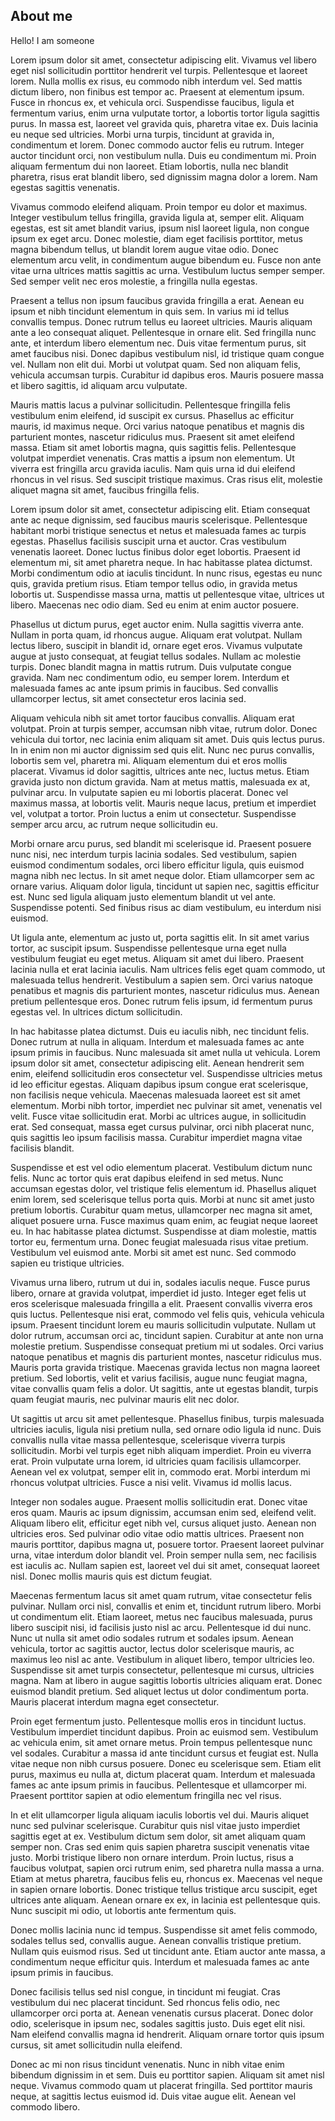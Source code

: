## About me

Hello! I am someone



Lorem ipsum dolor sit amet, consectetur adipiscing elit. Vivamus vel libero eget nisl sollicitudin porttitor hendrerit vel turpis. Pellentesque et laoreet lorem. Nulla mollis ex risus, eu commodo nibh interdum vel. Sed mattis dictum libero, non finibus est tempor ac. Praesent at elementum ipsum. Fusce in rhoncus ex, et vehicula orci. Suspendisse faucibus, ligula et fermentum varius, enim urna vulputate tortor, a lobortis tortor ligula sagittis purus. In massa est, laoreet vel gravida quis, pharetra vitae ex. Duis lacinia eu neque sed ultricies. Morbi urna turpis, tincidunt at gravida in, condimentum et lorem. Donec commodo auctor felis eu rutrum. Integer auctor tincidunt orci, non vestibulum nulla. Duis eu condimentum mi. Proin aliquam fermentum dui non laoreet. Etiam lobortis, nulla nec blandit pharetra, risus erat blandit libero, sed dignissim magna dolor a lorem. Nam egestas sagittis venenatis.

Vivamus commodo eleifend aliquam. Proin tempor eu dolor et maximus. Integer vestibulum tellus fringilla, gravida ligula at, semper elit. Aliquam egestas, est sit amet blandit varius, ipsum nisl laoreet ligula, non congue ipsum ex eget arcu. Donec molestie, diam eget facilisis porttitor, metus magna bibendum tellus, ut blandit lorem augue vitae odio. Donec elementum arcu velit, in condimentum augue bibendum eu. Fusce non ante vitae urna ultrices mattis sagittis ac urna. Vestibulum luctus semper semper. Sed semper velit nec eros molestie, a fringilla nulla egestas.

Praesent a tellus non ipsum faucibus gravida fringilla a erat. Aenean eu ipsum et nibh tincidunt elementum in quis sem. In varius mi id tellus convallis tempus. Donec rutrum tellus eu laoreet ultricies. Mauris aliquam ante a leo consequat aliquet. Pellentesque in ornare elit. Sed fringilla nunc ante, et interdum libero elementum nec. Duis vitae fermentum purus, sit amet faucibus nisi. Donec dapibus vestibulum nisl, id tristique quam congue vel. Nullam non elit dui. Morbi ut volutpat quam. Sed non aliquam felis, vehicula accumsan turpis. Curabitur id dapibus eros. Mauris posuere massa et libero sagittis, id aliquam arcu vulputate.

Mauris mattis lacus a pulvinar sollicitudin. Pellentesque fringilla felis vestibulum enim eleifend, id suscipit ex cursus. Phasellus ac efficitur mauris, id maximus neque. Orci varius natoque penatibus et magnis dis parturient montes, nascetur ridiculus mus. Praesent sit amet eleifend massa. Etiam sit amet lobortis magna, quis sagittis felis. Pellentesque volutpat imperdiet venenatis. Cras mattis a ipsum non elementum. Ut viverra est fringilla arcu gravida iaculis. Nam quis urna id dui eleifend rhoncus in vel risus. Sed suscipit tristique maximus. Cras risus elit, molestie aliquet magna sit amet, faucibus fringilla felis.

Lorem ipsum dolor sit amet, consectetur adipiscing elit. Etiam consequat ante ac neque dignissim, sed faucibus mauris scelerisque. Pellentesque habitant morbi tristique senectus et netus et malesuada fames ac turpis egestas. Phasellus facilisis suscipit urna et auctor. Cras vestibulum venenatis laoreet. Donec luctus finibus dolor eget lobortis. Praesent id elementum mi, sit amet pharetra neque. In hac habitasse platea dictumst. Morbi condimentum odio at iaculis tincidunt. In nunc risus, egestas eu nunc quis, gravida pretium risus. Etiam tempor tellus odio, in gravida metus lobortis ut. Suspendisse massa urna, mattis ut pellentesque vitae, ultrices ut libero. Maecenas nec odio diam. Sed eu enim at enim auctor posuere.

Phasellus ut dictum purus, eget auctor enim. Nulla sagittis viverra ante. Nullam in porta quam, id rhoncus augue. Aliquam erat volutpat. Nullam lectus libero, suscipit in blandit id, ornare eget eros. Vivamus vulputate augue at justo consequat, at feugiat tellus sodales. Nullam ac molestie turpis. Donec blandit magna in mattis rutrum. Duis vulputate congue gravida. Nam nec condimentum odio, eu semper lorem. Interdum et malesuada fames ac ante ipsum primis in faucibus. Sed convallis ullamcorper lectus, sit amet consectetur eros lacinia sed.

Aliquam vehicula nibh sit amet tortor faucibus convallis. Aliquam erat volutpat. Proin at turpis semper, accumsan nibh vitae, rutrum dolor. Donec vehicula dui tortor, nec lacinia enim aliquam sit amet. Duis quis lectus purus. In in enim non mi auctor dignissim sed quis elit. Nunc nec purus convallis, lobortis sem vel, pharetra mi. Aliquam elementum dui et eros mollis placerat. Vivamus id dolor sagittis, ultrices ante nec, luctus metus. Etiam gravida justo non dictum gravida. Nam at metus mattis, malesuada ex at, pulvinar arcu. In vulputate sapien eu mi lobortis placerat. Donec vel maximus massa, at lobortis velit. Mauris neque lacus, pretium et imperdiet vel, volutpat a tortor. Proin luctus a enim ut consectetur. Suspendisse semper arcu arcu, ac rutrum neque sollicitudin eu.

Morbi ornare arcu purus, sed blandit mi scelerisque id. Praesent posuere nunc nisi, nec interdum turpis lacinia sodales. Sed vestibulum, sapien euismod condimentum sodales, orci libero efficitur ligula, quis euismod magna nibh nec lectus. In sit amet neque dolor. Etiam ullamcorper sem ac ornare varius. Aliquam dolor ligula, tincidunt ut sapien nec, sagittis efficitur est. Nunc sed ligula aliquam justo elementum blandit ut vel ante. Suspendisse potenti. Sed finibus risus ac diam vestibulum, eu interdum nisi euismod.

Ut ligula ante, elementum ac justo ut, porta sagittis elit. In sit amet varius tortor, ac suscipit ipsum. Suspendisse pellentesque urna eget nulla vestibulum feugiat eu eget metus. Aliquam sit amet dui libero. Praesent lacinia nulla et erat lacinia iaculis. Nam ultrices felis eget quam commodo, ut malesuada tellus hendrerit. Vestibulum a sapien sem. Orci varius natoque penatibus et magnis dis parturient montes, nascetur ridiculus mus. Aenean pretium pellentesque eros. Donec rutrum felis ipsum, id fermentum purus egestas vel. In ultrices dictum sollicitudin.

In hac habitasse platea dictumst. Duis eu iaculis nibh, nec tincidunt felis. Donec rutrum at nulla in aliquam. Interdum et malesuada fames ac ante ipsum primis in faucibus. Nunc malesuada sit amet nulla ut vehicula. Lorem ipsum dolor sit amet, consectetur adipiscing elit. Aenean hendrerit sem enim, eleifend sollicitudin eros consectetur vel. Suspendisse ultricies metus id leo efficitur egestas. Aliquam dapibus ipsum congue erat scelerisque, non facilisis neque vehicula. Maecenas malesuada laoreet est sit amet elementum. Morbi nibh tortor, imperdiet nec pulvinar sit amet, venenatis vel velit. Fusce vitae sollicitudin erat. Morbi ac ultrices augue, in sollicitudin erat. Sed consequat, massa eget cursus pulvinar, orci nibh placerat nunc, quis sagittis leo ipsum facilisis massa. Curabitur imperdiet magna vitae facilisis blandit.

Suspendisse et est vel odio elementum placerat. Vestibulum dictum nunc felis. Nunc ac tortor quis erat dapibus eleifend in sed metus. Nunc accumsan egestas dolor, vel tristique felis elementum id. Phasellus aliquet enim lorem, sed scelerisque tellus porta quis. Morbi at nunc sit amet justo pretium lobortis. Curabitur quam metus, ullamcorper nec magna sit amet, aliquet posuere urna. Fusce maximus quam enim, ac feugiat neque laoreet eu. In hac habitasse platea dictumst. Suspendisse at diam molestie, mattis tortor eu, fermentum urna. Donec feugiat malesuada risus vitae pretium. Vestibulum vel euismod ante. Morbi sit amet est nunc. Sed commodo sapien eu tristique ultricies.

Vivamus urna libero, rutrum ut dui in, sodales iaculis neque. Fusce purus libero, ornare at gravida volutpat, imperdiet id justo. Integer eget felis ut eros scelerisque malesuada fringilla a elit. Praesent convallis viverra eros quis luctus. Pellentesque nisi erat, commodo vel felis quis, vehicula vehicula ipsum. Praesent tincidunt lorem eu mauris sollicitudin vulputate. Nullam ut dolor rutrum, accumsan orci ac, tincidunt sapien. Curabitur at ante non urna molestie pretium. Suspendisse consequat pretium mi ut sodales. Orci varius natoque penatibus et magnis dis parturient montes, nascetur ridiculus mus. Mauris porta gravida tristique. Maecenas gravida lectus non magna laoreet pretium. Sed lobortis, velit et varius facilisis, augue nunc feugiat magna, vitae convallis quam felis a dolor. Ut sagittis, ante ut egestas blandit, turpis quam feugiat mauris, nec pulvinar mauris elit nec dolor.

Ut sagittis ut arcu sit amet pellentesque. Phasellus finibus, turpis malesuada ultricies iaculis, ligula nisi pretium nulla, sed ornare odio ligula id nunc. Duis convallis nulla vitae massa pellentesque, scelerisque viverra turpis sollicitudin. Morbi vel turpis eget nibh aliquam imperdiet. Proin eu viverra erat. Proin vulputate urna lorem, id ultricies quam facilisis ullamcorper. Aenean vel ex volutpat, semper elit in, commodo erat. Morbi interdum mi rhoncus volutpat ultricies. Fusce a nisi velit. Vivamus id mollis lacus.

Integer non sodales augue. Praesent mollis sollicitudin erat. Donec vitae eros quam. Mauris ac ipsum dignissim, accumsan enim sed, eleifend velit. Aliquam libero elit, efficitur eget nibh vel, cursus aliquet justo. Aenean non ultricies eros. Sed pulvinar odio vitae odio mattis ultrices. Praesent non mauris porttitor, dapibus magna ut, posuere tortor. Praesent laoreet pulvinar urna, vitae interdum dolor blandit vel. Proin semper nulla sem, nec facilisis est iaculis ac. Nullam sapien est, laoreet vel dui sit amet, consequat laoreet nisl. Donec mollis mauris quis est dictum feugiat.

Maecenas fermentum lacus sit amet quam rutrum, vitae consectetur felis pulvinar. Nullam orci nisl, convallis et enim et, tincidunt rutrum libero. Morbi ut condimentum elit. Etiam laoreet, metus nec faucibus malesuada, purus libero suscipit nisi, id facilisis justo nisl ac arcu. Pellentesque id dui nunc. Nunc ut nulla sit amet odio sodales rutrum et sodales ipsum. Aenean vehicula, tortor ac sagittis auctor, lectus dolor scelerisque mauris, ac maximus leo nisl ac ante. Vestibulum in aliquet libero, tempor ultricies leo. Suspendisse sit amet turpis consectetur, pellentesque mi cursus, ultricies magna. Nam at libero in augue sagittis lobortis ultricies aliquam erat. Donec euismod blandit pretium. Sed aliquet lectus ut dolor condimentum porta. Mauris placerat interdum magna eget consectetur.

Proin eget fermentum justo. Pellentesque mollis eros in tincidunt luctus. Vestibulum imperdiet tincidunt dapibus. Proin ac euismod sem. Vestibulum ac vehicula enim, sit amet ornare metus. Proin tempus pellentesque nunc vel sodales. Curabitur a massa id ante tincidunt cursus et feugiat est. Nulla vitae neque non nibh cursus posuere. Donec eu scelerisque sem. Etiam elit purus, maximus eu nulla at, dictum placerat quam. Interdum et malesuada fames ac ante ipsum primis in faucibus. Pellentesque et ullamcorper mi. Praesent porttitor sapien at odio elementum fringilla nec vel risus.

In et elit ullamcorper ligula aliquam iaculis lobortis vel dui. Mauris aliquet nunc sed pulvinar scelerisque. Curabitur quis nisl vitae justo imperdiet sagittis eget at ex. Vestibulum dictum sem dolor, sit amet aliquam quam semper non. Cras sed enim quis sapien pharetra suscipit venenatis vitae justo. Morbi tristique libero non ornare interdum. Proin luctus, risus a faucibus volutpat, sapien orci rutrum enim, sed pharetra nulla massa a urna. Etiam at metus pharetra, faucibus felis eu, rhoncus ex. Maecenas vel neque in sapien ornare lobortis. Donec tristique tellus tristique arcu suscipit, eget ultrices ante aliquam. Aenean ornare ex ex, in lacinia est pellentesque quis. Nunc suscipit mi odio, ut lobortis ante fermentum quis.

Donec mollis lacinia nunc id tempus. Suspendisse sit amet felis commodo, sodales tellus sed, convallis augue. Aenean convallis tristique pretium. Nullam quis euismod risus. Sed ut tincidunt ante. Etiam auctor ante massa, a condimentum neque efficitur quis. Interdum et malesuada fames ac ante ipsum primis in faucibus.

Donec facilisis tellus sed nisl congue, in tincidunt mi feugiat. Cras vestibulum dui nec placerat tincidunt. Sed rhoncus felis odio, nec ullamcorper orci porta at. Aenean venenatis cursus placerat. Donec dolor odio, scelerisque in ipsum nec, sodales sagittis justo. Duis eget elit nisi. Nam eleifend convallis magna id hendrerit. Aliquam ornare tortor quis ipsum cursus, sit amet sollicitudin nulla eleifend.

Donec ac mi non risus tincidunt venenatis. Nunc in nibh vitae enim bibendum dignissim in et sem. Duis eu porttitor sapien. Aliquam sit amet nisl neque. Vivamus commodo quam ut placerat fringilla. Sed porttitor mauris neque, at sagittis lectus euismod id. Duis vitae augue elit. Aenean vel commodo libero. 
